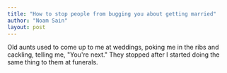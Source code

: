 ```yaml
---
title: "How to stop people from bugging you about getting married"
author: "Noam Sain"
layout: post
---
```


Old aunts used to come up to me at weddings, poking me in the ribs and cackling, telling me, "You're next." They stopped after I started doing the same thing to them at funerals.